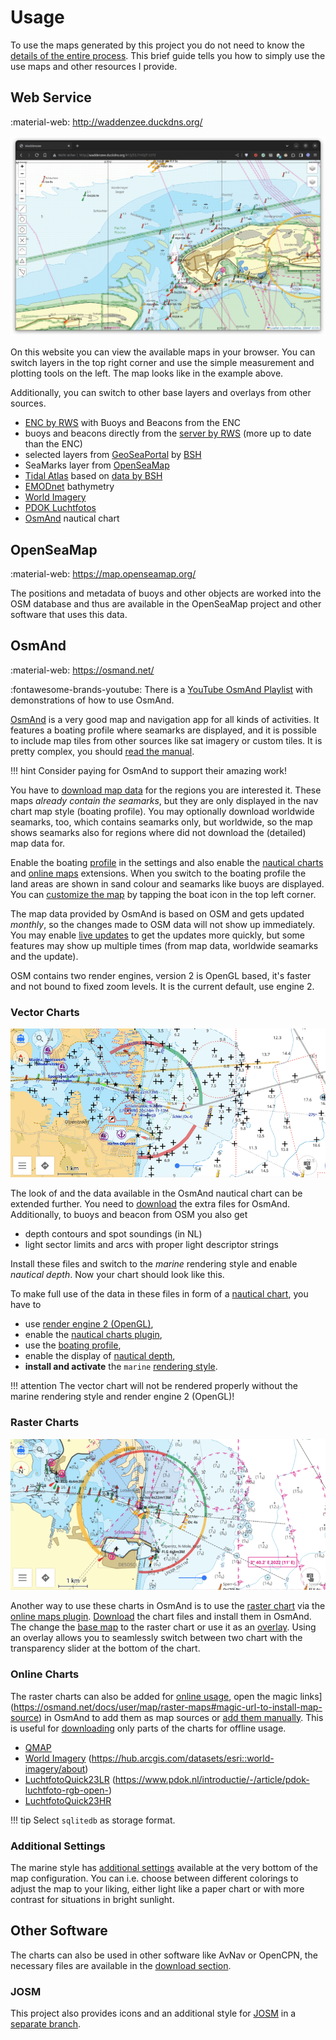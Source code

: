 # Usage

To use the maps generated by this project you do not need to know the [details of the entire process](creation.md). This brief guide tells you how to simply use the use maps and other resources I provide.

## Web Service

:material-web: <http://waddenzee.duckdns.org/>

![webmap](img/webmap.png)

On this website you can view the available maps in your browser. You can switch layers in the top right corner and use the simple measurement and plotting tools on the left. The map looks like in the example above.

Additionally, you can switch to other base layers and overlays from other sources.

- [ENC by RWS](https://www.vaarweginformatie.nl/frp/main/#/page/infra_enc) with Buoys and Beacons from the ENC
- buoys and beacons directly from the [server by RWS](https://geo.rijkswaterstaat.nl/services/ogc/gdr/web/) (more up to date than the ENC)
- selected layers from [GeoSeaPortal](https://www.geoseaportal.de/mapapps/resources/apps/navigation) by [BSH](https://www.bsh.de/DE/THEMEN/Geoinformationen/geoinformationen_node.html)
- SeaMarks layer from [OpenSeaMap](https://map.openseamap.org/)
- [Tidal Atlas](tides.md) based on [data by BSH](https://www.geoseaportal.de/mapapps/resources/apps/gezeitenstromatlas)
- [EMODnet](https://emodnet.ec.europa.eu/) bathymetry
- [World Imagery](https://www.arcgis.com/home/item.html?id=10df2279f9684e4a9f6a7f08febac2a9)
- [PDOK Luchtfotos](https://www.pdok.nl/introductie/-/article/pdok-luchtfoto-rgb-open-) 
- [OsmAnd](https://osmand.net/map/) nautical chart

## OpenSeaMap

:material-web: <https://map.openseamap.org/>

The positions and metadata of buoys and other objects are worked into the OSM database and thus are available in the OpenSeaMap project and other software that uses this data.

## OsmAnd

:material-web: <https://osmand.net/>

:fontawesome-brands-youtube: There is a [YouTube OsmAnd Playlist](https://www.youtube.com/playlist?list=PLVV1f2QQn7GxWiF0C0-e9oJkfkdYLZGms) with demonstrations of how to use OsmAnd.

[OsmAnd](https://osmand.net/) is a very good map and navigation app for all kinds of activities. It features a boating profile where seamarks are displayed, and it is possible to include map tiles from other sources like sat imagery or custom tiles. It is pretty complex, you should [read the manual](https://osmand.net/docs/intro).

!!! hint
    Consider paying for OsmAnd to support their amazing work!

You have to [download map data](https://osmand.net/docs/user/start-with/download-maps) for the regions you are interested it. These maps
_already contain the
seamarks_, but they are only displayed in the nav chart map style (boating profile). You may optionally download worldwide seamarks, too, which contains seamarks only, but worldwide, so the map shows seamarks also for regions where did not download the (detailed) map data for.

Enable the boating [profile](https://osmand.net/docs/user/personal/profiles/) in the settings and also enable the [nautical charts](https://osmand.net/docs/user/plugins/nautical-charts) and [online maps](https://osmand.net/docs/user/plugins/online-map) extensions. When you switch to the boating profile the land areas are shown in sand colour and seamarks like buoys are displayed. You can [customize the map](https://osmand.net/docs/user/map/configure-map-menu) by tapping the boat icon in the top left corner.

The map data provided by OsmAnd is based on OSM and gets updated _monthly_, so the changes made to OSM data will not show up immediately. You may enable [live updates](https://osmand.net/docs/user/personal/maps#osmand-live) to get the updates more quickly, but some features may show up multiple times (from map data, worldwide seamarks and the update).

OSM contains two render engines, version 2 is OpenGL based, it's faster and not bound to fixed zoom levels. It is the current default, use engine 2.

### Vector Charts

![osmand vector chart](img/vector.png)

The look of and the data available in the OsmAnd nautical chart can be extended further. You need to [download](index.md#vector-charts) the extra files for OsmAnd. Additionally, to buoys and beacon from OSM you also get

- depth contours and spot soundings (in NL)
- light sector limits and arcs with proper light descriptor strings

Install these files and switch to the _marine_ rendering style and enable _nautical depth_. Now your chart should look like this.

To make full use of the data in these files in form of a [nautical chart](https://osmand.net/docs/user/plugins/nautical-charts/), you have to

- use [render engine 2 (OpenGL)](https://osmand.net/docs/user/personal/global-settings#map-rendering-engine),
- enable the [nautical charts plugin](https://osmand.net/docs/user/plugins/nautical-charts),
- use the [boating profile](https://osmand.net/docs/user/personal/profiles/),
- enable the display of [nautical depth](https://osmand.net/docs/user/plugins/nautical-charts#depth-contours),
- **install and activate** the `marine` [rendering style](https://osmand.net/docs/user/map/vector-maps).

!!! attention
    The vector chart will not be rendered properly without the marine rendering style and render engine 2 (OpenGL)!

### Raster Charts

![osmand raster chart](img/raster.png)

Another way to use these charts in OsmAnd is to use the [raster chart](https://osmand.net/docs/user/map/raster-maps) via the [online maps plugin](https://osmand.net/docs/user/plugins/online-map/). [Download](index.md#raster-charts) the chart files and install them in OsmAnd. The change the [base map](https://osmand.net/docs/user/map/raster-maps#main) to the raster chart or use it as an [overlay](https://osmand.net/docs/user/map/raster-maps#overlay-layer). Using an overlay allows you to seamlessly switch between two chart with the transparency slider at the bottom of the chart. 

### Online Charts

The raster charts can also be added for [online usage](https://osmand.net/docs/user/plugins/online-map/), open the magic links](https://osmand.net/docs/user/map/raster-maps#magic-url-to-install-map-source) in OsmAnd to add them as map sources or [add them manually](https://osmand.net/docs/user/map/raster-maps#add-new-online-raster-map-source). This is useful for [downloading](https://osmand.net/docs/user/map/raster-maps/#download--update-tiles) only parts of the charts for offline usage.

- [QMAP](index.md#online-charts)
- [World Imagery](http://osmand.net/add-tile-source?name=World+Imagery&min_zoom=2&max_zoom=20&url_template=https://server.arcgisonline.com/arcgis/rest/services/World_Imagery/MapServer/tile/{0}/{1}/{2}) (<https://hub.arcgis.com/datasets/esri::world-imagery/about>)
- [LuchtfotoQuick23LR](http://osmand.net/add-tile-source?name=LuchtfotoQuick23LR&min_zoom=2&max_zoom=18&url_template=https://service.pdok.nl/hwh/luchtfotorgb/wmts/v1_0?layer=2023_ortho25%26style=default%26tilematrixset=EPSG:3857%26Service=WMTS%26Request=GetTile%26Version=1.0.0%26Format=image%2Fjpg%26TileMatrix={0}%26TileCol={1}%26TileRow={2}) (<https://www.pdok.nl/introductie/-/article/pdok-luchtfoto-rgb-open->)
- [LuchtfotoQuick23HR](http://osmand.net/add-tile-source?name=LuchtfotoQuick23HR&min_zoom=2&max_zoom=20&url_template=https://service.pdok.nl/hwh/luchtfotorgb/wmts/v1_0?layer=2023_orthoHR%26style=default%26tilematrixset=EPSG:3857%26Service=WMTS%26Request=GetTile%26Version=1.0.0%26Format=image%2Fjpg%26TileMatrix={0}%26TileCol={1}%26TileRow={2})

!!! tip
    Select `sqlitedb` as storage format.

### Additional Settings

The marine style has [additional settings](https://youtu.be/P7Xc7tvhwCw) available at the very bottom of the map configuration.
You can i.e. choose between different colorings to adjust the map to your liking, either light like a paper chart or with more contrast for situations in bright sunlight.

## Other Software

The charts can also be used in other software like AvNav or OpenCPN, the necessary files are available in the [download section](index.md#josm). 

### JOSM

This project also provides icons and an additional style for [JOSM](https://josm.openstreetmap.de/) in a [separate branch](https://github.com/quantenschaum/mapping/tree/icons).
